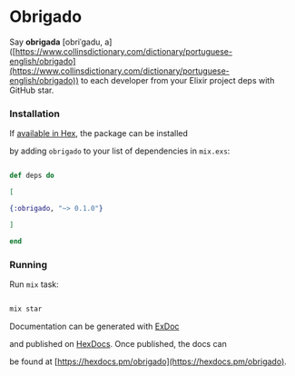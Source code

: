 
# Obrigado

Say **obrigada** [obriˈɡadu, a] ([https://www.collinsdictionary.com/dictionary/portuguese-english/obrigado](https://www.collinsdictionary.com/dictionary/portuguese-english/obrigado)) to each developer from your Elixir project deps with GitHub star.

### Installation

If [available in Hex](https://hex.pm/docs/publish), the package can be installed

by adding `obrigado` to your list of dependencies in `mix.exs`:

```elixir

def deps do

[

{:obrigado, "~> 0.1.0"}

]

end

```

  ### Running

Run `mix` task:

```elixir

mix star

```

Documentation can be generated with [ExDoc](https://github.com/elixir-lang/ex_doc)

and published on [HexDocs](https://hexdocs.pm). Once published, the docs can

be found at [https://hexdocs.pm/obrigado](https://hexdocs.pm/obrigado).